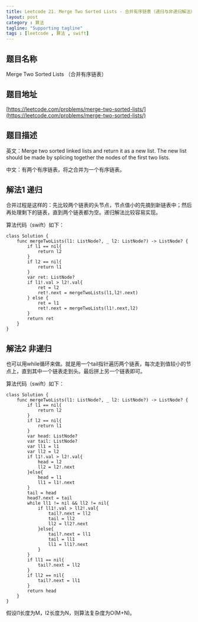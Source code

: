```yaml
---
title: Leetcode 21. Merge Two Sorted Lists - 合并有序链表（递归与非递归解法）
layout: post
category : 算法
tagline: "Supporting tagline"
tags : [leetcode , 算法 , swift]
---
```


## 题目名称

Merge Two Sorted Lists （合并有序链表）

## 题目地址

[https://leetcode.com/problems/merge-two-sorted-lists/](https://leetcode.com/problems/merge-two-sorted-lists/)

## 题目描述
英文：Merge two sorted linked lists and return it as a new list. The new list should be made by splicing together the nodes of the first two lists.

中文：有两个有序链表，将之合并为一个有序链表。

## 解法1 递归
合并过程是这样的：先比较两个链表的头节点，节点值小的先摘到新链表中；然后再处理剩下的链表，直到两个链表都为空。递归解法比较容易实现。

算法代码（swift）如下：

    class Solution {
	    func mergeTwoLists(l1: ListNode?, _ l2: ListNode?) -> ListNode? {
	        if l1 == nil{
	            return l2
	        }
	        if l2 == nil{
	            return l1
	        }
	        var ret: ListNode?
	        if l1!.val > l2!.val{
	            ret = l2
	            ret!.next = mergeTwoLists(l1,l2!.next)
	        } else {
	            ret = l1
	            ret!.next = mergeTwoLists(l1!.next,l2)
	        }
	        return ret
	    }
	}

## 解法2 非递归
也可以用while循环来做。就是用一个tail指针遍历两个链表，每次走到值较小的节点上，直到其中一个链表走到头。最后拼上另一个链表即可。

算法代码（swift）如下：

	
	class Solution {
	    func mergeTwoLists(l1: ListNode?, _ l2: ListNode?) -> ListNode? {
	        if l1 == nil{
	            return l2
	        }
	        if l2 == nil{
	            return l1
	        }
	        var head: ListNode?
	        var tail: ListNode?
	        var ll1 = l1
	        var ll2 = l2
	        if l1!.val > l2!.val{
	            head = l2
	            ll2 = l2!.next
	        }else{
	            head = l1
	            ll1 = l1!.next
	        }
	        tail = head
	        head?.next = tail
	        while ll1 != nil && ll2 != nil{
	            if ll1!.val > ll2!.val{
	                tail?.next = ll2
	                tail = ll2
	                ll2 = ll2?.next
	            }else{
	                tail?.next = ll1
	                tail = ll1
	                ll1 = ll1?.next
	            }
	        }
	        if ll1 == nil{
	            tail?.next = ll2
	        }
	        if ll2 == nil{
	            tail?.next = ll1
	        }
	        return head
	    }
	}


假设l1长度为M，l2长度为N，则算法复杂度为O(M+N)。





